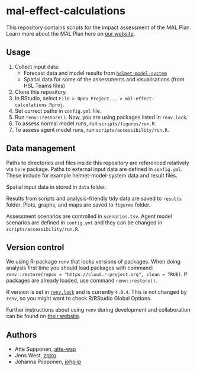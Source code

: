 # mal-effect-calculations

This repository contains scripts for the impact assessment of the MAL Plan.
Learn more about the MAL Plan here on
[our website](https://www.hsl.fi/hsl/mal).

## Usage

1. Collect input data:
    - Forecast data and model results from
      [`helmet-model-system`](https://hsldevcom.github.io/helmet-ui/)
    - Spatial data for some of the assessments and visualisations (from HSL
      Teams files)
1. Clone this repository.
1. In RStudio, select `File > Open Project... > mal-effect-calculations.Rproj`.
1. Set correct paths in `config.yml` file. 
1. Run `renv::restore()`. Now, you are using packages listed in `renv.lock`.
1. To assess normal model runs, run `scripts/figures/run.R`.
1. To assess agent model runs, run `scripts/accessibility/run.R`.

## Data management

Paths to directories and files inside this repository are referenced relatively
via `here` package. Paths to external input data are defined in `config.yml`.
These include for example helmet-model-system data and result files.

Spatial input data in stored in `data` folder. 

Results from scripts and analysis-friendly tidy data are saved to `results`
folder. Plots, graphs, and maps are saved to `figures` folder.

Assessment scenarios are controlled in `scenarios.tsv`. Agent model scenarios
are defined in `config.yml` and they can be changed in
`scripts/accessibility/run.R`.

## Version control

We using R-package `renv` that locks versions of packages. When doing analysis
first time you should load packages with command:
`renv::restore(repos = "https://cloud.r-project.org", clean = TRUE)`. If
packages are already loaded, use command `renv::restore()`.

R version is set in
[`renv.lock`](https://github.com/HSLdevcom/mal-effect-calculations/blob/main/renv.lock)
and is currently `4.0.4`. This is not changed by `renv`, so you might want to
check R/RStudio Global Options.

Further instructions about using `renv` during development and collaboration
can be found on [their website](https://rstudio.github.io/renv/index.html).

## Authors

- Atte Supponen, [atte-wsp](https://github.com/atte-wsp)
- Jens West, [zptro](https://github.com/zptro)
- Johanna Piipponen, [johpiip](https://github.com/johpiip)
